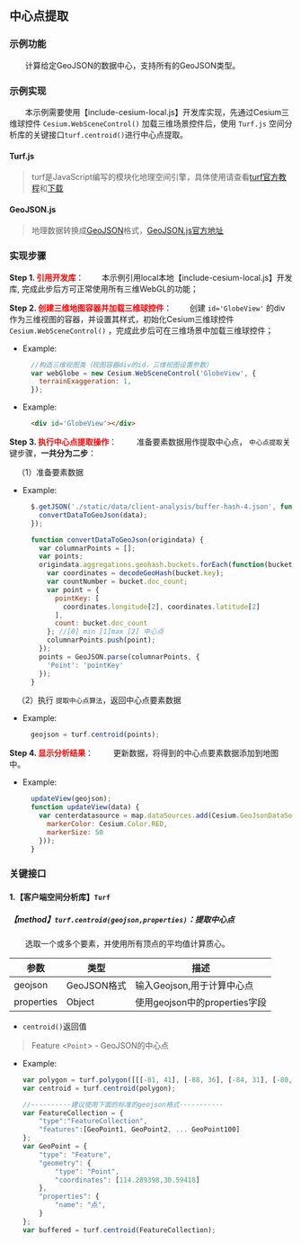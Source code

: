 ## 中心点提取

### 示例功能

&ensp;&ensp;&ensp;&ensp;计算给定GeoJSON的数据中心，支持所有的GeoJSON类型。

### 示例实现

&ensp;&ensp;&ensp;&ensp;本示例需要使用【include-cesium-local.js】开发库实现，先通过Cesium三维球控件 `Cesium.WebSceneControl()` 加载三维场景控件后，使用 `Turf.js` 空间分析库的关键接口`turf.centroid()`进行中心点提取。

#### Turf.js

> turf是JavaScript编写的模块化地理空间引擎，具体使用请查看<a target="_blank" href="http://turfjs.org/">turf官方教程</a>和<a target="_blank" href="https://github.com/Turfjs/turf">下载</a>

#### GeoJSON.js

> 地理数据转换成<a target="_blank" href="http://geojson.org/">GeoJSON</a>格式，<a target="_blank"  href="https://github.com/caseycesari/GeoJSON.js">GeoJSON.js官方地址</a>

### 实现步骤

**Step 1. <font color=red>引用开发库</font>**：
&ensp;&ensp;&ensp;&ensp;本示例引用local本地【include-cesium-local.js】开发库, 完成此步后方可正常使用所有三维WebGL的功能；

**Step 2. <font color=red>创建三维地图容器并加载三维球控件</font>**：
&ensp;&ensp;&ensp;&ensp;创建 `id='GlobeView'` 的div作为三维视图的容器，并设置其样式，初始化Cesium三维球控件 `Cesium.WebSceneControl()` ，完成此步后可在三维场景中加载三维球控件；

* Example:
  ``` Javascript
    //构造三维视图类（视图容器div的id，三维视图设置参数）
    var webGlobe = new Cesium.WebSceneControl('GlobeView', {
      terrainExaggeration: 1,
    });
  ```

* Example:
  ``` html
    <div id='GlobeView'></div>
  ```

**Step 3. <font color=red>执行中心点提取操作</font>**：
 &ensp;&ensp;&ensp;&ensp; 准备要素数据用作提取中心点， `中心点提取`关键步骤，**一共分为二步**：

 &ensp;&ensp;（1）准备要素数据

* Example:
  ```javascript
    $.getJSON('./static/data/client-analysis/buffer-hash-4.json', function(data) {
      convertDataToGeoJson(data);
    });

    function convertDataToGeoJson(origindata) {
      var columnarPoints = [];
      var points;
      origindata.aggregations.geohash.buckets.forEach(function(bucket) {
        var coordinates = decodeGeoHash(bucket.key);
        var countNumber = bucket.doc_count;
        var point = {
          pointKey: [
            coordinates.longitude[2], coordinates.latitude[2]
          ],
          count: bucket.doc_count
        }; //[0] min [1]max [2] 中心点
        columnarPoints.push(point);
      });
      points = GeoJSON.parse(columnarPoints, {
        'Point': 'pointKey'
      });
    }
  ```
   
 &ensp;&ensp;（2）执行 `提取中心点算法`，返回中心点要素数据

* Example: 
  ```javascript
    geojson = turf.centroid(points);
  ```
   
**Step 4. <font color=red>显示分析结果</font>**：
 &ensp;&ensp;&ensp;&ensp; 更新数据，将得到的中心点要素数据添加到地图中。

* Example: 
  ```javascript
    updateView(geojson);
    function updateView(data) {
      var centerdatasource = map.dataSources.add(Cesium.GeoJsonDataSource.load(data, {
        markerColor: Cesium.Color.RED,
        markerSize: 50
      }));
    }
  ```

### 关键接口

#### 1.【客户端空间分析库】`Turf`

##### 【method】`turf.centroid(geojson,properties)`：提取中心点

 &ensp;&ensp;&ensp;&ensp;选取一个或多个要素，并使用所有顶点的平均值计算质心。

| 参数       | 类型        | 描述                          |
| --------- | ----------- | ---------------------------- |
| geojson    | GeoJSON格式 | 输入Geojson,用于计算中心点    |
| properties | Object      | 使用geojson中的properties字段 |

* `centroid()`返回值

> Feature <`Point`> - GeoJSON的中心点

* Example: 
  ```javascript
  var polygon = turf.polygon([[[-81, 41], [-88, 36], [-84, 31], [-80, 33], [-77, 39], [-81, 41]]]);
  var centroid = turf.centroid(polygon);

  //----------建议使用下面的标准的geojson格式-----------
  var FeatureCollection = {
      "type":"FeatureCollection",
      "features":[GeoPoint1, GeoPoint2, ... GeoPoint100]
  };
  var GeoPoint = {
      "type": "Feature",
      "geometry": {
          "type": "Point",
          "coordinates": [114.289398,30.59418]
      },
      "properties": {
          "name": "点",
      }
  };
  var buffered = turf.centroid(FeatureCollection);
  ```

